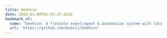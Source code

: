 ```yaml
---
title: beehive
date: 2018-01-08T01:47:27.613Z
bookmark_of:
  name: "beehive: A flexible event/agent & automation system with lots of bees \U0001F41D"
  url: 'https://github.com/muesli/beehive'
---
```


